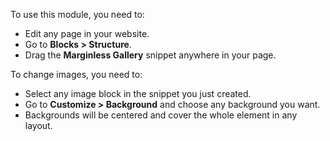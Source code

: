 To use this module, you need to:

- Edit any page in your website.
- Go to **Blocks \> Structure**.
- Drag the **Marginless Gallery** snippet anywhere in your page.

To change images, you need to:

- Select any image block in the snippet you just created.
- Go to **Customize \> Background** and choose any background you want.
- Backgrounds will be centered and cover the whole element in any
  layout.
